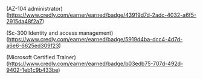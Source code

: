 (AZ-104 administrator)(https://www.credly.com/earner/earned/badge/43919d7d-2adc-4032-a6f5-2915da48f2a7)

(Sc-300 Identity and access management)(https://www.credly.com/earner/earned/badge/5919d4ba-dcc4-4d7d-a6e6-6625ed309f23)

(Microsoft Certified Trainer)(https://www.credly.com/earner/earned/badge/b03edb75-707d-492d-9402-1eb1c9b433be)
